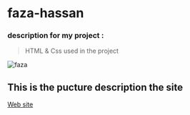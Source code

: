 # faza-hassan



### description for my project :

>  HTML & Css used in the project
 
 ![faza](https://www.hiamag.com/sites/default/files/styles/1000xauto/public/article/19/02/2019/7772096-792387693.jpg?itok=LK_smS9t)
 
  ## This is the pucture description the site
 
[Web site](https://hassanalghandourabuali.github.io/distanse-learning/)
